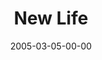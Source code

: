 ---
layout: message
category: message
series: "The Life"
title: "New Life"
date: 2005-03-05-00-00
message_id: 130
---